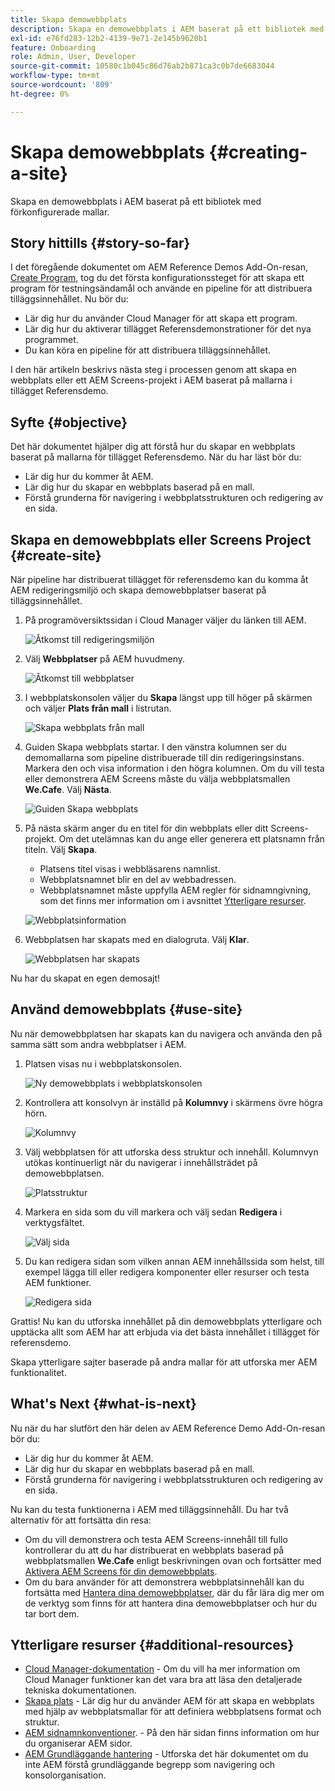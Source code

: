 ```yaml
---
title: Skapa demowebbplats
description: Skapa en demowebbplats i AEM baserat på ett bibliotek med förkonfigurerade mallar.
exl-id: e76fd283-12b2-4139-9e71-2e145b9620b1
feature: Onboarding
role: Admin, User, Developer
source-git-commit: 10580c1b045c86d76ab2b871ca3c0b7de6683044
workflow-type: tm+mt
source-wordcount: '809'
ht-degree: 0%

---
```


# Skapa demowebbplats {#creating-a-site}

Skapa en demowebbplats i AEM baserat på ett bibliotek med förkonfigurerade mallar.

## Story hittills {#story-so-far}

I det föregående dokumentet om AEM Reference Demos Add-On-resan, [Create Program](create-program.md), tog du det första konfigurationssteget för att skapa ett program för testningsändamål och använde en pipeline för att distribuera tilläggsinnehållet. Nu bör du:

* Lär dig hur du använder Cloud Manager för att skapa ett program.
* Lär dig hur du aktiverar tillägget Referensdemonstrationer för det nya programmet.
* Du kan köra en pipeline för att distribuera tilläggsinnehållet.

I den här artikeln beskrivs nästa steg i processen genom att skapa en webbplats eller ett AEM Screens-projekt i AEM baserat på mallarna i tillägget Referensdemo.

## Syfte {#objective}

Det här dokumentet hjälper dig att förstå hur du skapar en webbplats baserat på mallarna för tillägget Referensdemo. När du har läst bör du:

* Lär dig hur du kommer åt AEM.
* Lär dig hur du skapar en webbplats baserad på en mall.
* Förstå grunderna för navigering i webbplatsstrukturen och redigering av en sida.

## Skapa en demowebbplats eller Screens Project {#create-site}

När pipeline har distribuerat tillägget för referensdemo kan du komma åt AEM redigeringsmiljö och skapa demowebbplatser baserat på tilläggsinnehållet.

1. På programöversiktssidan i Cloud Manager väljer du länken till AEM.

   ![Åtkomst till redigeringsmiljön](assets/access-author.png)

1. Välj **Webbplatser** på AEM huvudmeny.

   ![Åtkomst till webbplatser](assets/access-sites.png)

1. I webbplatskonsolen väljer du **Skapa** längst upp till höger på skärmen och väljer **Plats från mall** i listrutan.

   ![Skapa webbplats från mall](assets/create-site-from-template.png)

1. Guiden Skapa webbplats startar. I den vänstra kolumnen ser du demomallarna som pipeline distribuerade till din redigeringsinstans. Markera den och visa information i den högra kolumnen. Om du vill testa eller demonstrera AEM Screens måste du välja webbplatsmallen **We.Cafe**. Välj **Nästa**.

   ![Guiden Skapa webbplats](assets/site-creation-wizard.png)

1. På nästa skärm anger du en titel för din webbplats eller ditt Screens-projekt. Om det utelämnas kan du ange eller generera ett platsnamn från titeln. Välj **Skapa**.

   * Platsens titel visas i webbläsarens namnlist.
   * Webbplatsnamnet blir en del av webbadressen.
   * Webbplatsnamnet måste uppfylla AEM regler för sidnamngivning, som det finns mer information om i avsnittet [Ytterligare resurser](#additional-resources).

   ![Webbplatsinformation](assets/site-details.png)

1. Webbplatsen har skapats med en dialogruta. Välj **Klar**.

   ![Webbplatsen har skapats](assets/site-creation-complete.png)

Nu har du skapat en egen demosajt!

## Använd demowebbplats {#use-site}

Nu när demowebbplatsen har skapats kan du navigera och använda den på samma sätt som andra webbplatser i AEM.

1. Platsen visas nu i webbplatskonsolen.

   ![Ny demowebbplats i webbplatskonsolen](assets/new-demo-site.png)

1. Kontrollera att konsolvyn är inställd på **Kolumnvy** i skärmens övre högra hörn.

   ![Kolumnvy](assets/column-view.png)

1. Välj webbplatsen för att utforska dess struktur och innehåll. Kolumnvyn utökas kontinuerligt när du navigerar i innehållsträdet på demowebbplatsen.

   ![Platsstruktur](assets/site-structure.png)

1. Markera en sida som du vill markera och välj sedan **Redigera** i verktygsfältet.

   ![Välj sida](assets/select-page.png)

1. Du kan redigera sidan som vilken annan AEM innehållssida som helst, till exempel lägga till eller redigera komponenter eller resurser och testa AEM funktioner.

   ![Redigera sida](assets/edit-page.png)

Grattis! Nu kan du utforska innehållet på din demowebbplats ytterligare och upptäcka allt som AEM har att erbjuda via det bästa innehållet i tillägget för referensdemo.

Skapa ytterligare sajter baserade på andra mallar för att utforska mer AEM funktionalitet.

## What&#39;s Next {#what-is-next}

Nu när du har slutfört den här delen av AEM Reference Demo Add-On-resan bör du:

* Lär dig hur du kommer åt AEM.
* Lär dig hur du skapar en webbplats baserad på en mall.
* Förstå grunderna för navigering i webbplatsstrukturen och redigering av en sida.

Nu kan du testa funktionerna i AEM med tilläggsinnehåll. Du har två alternativ för att fortsätta din resa:

* Om du vill demonstrera och testa AEM Screens-innehåll till fullo kontrollerar du att du har distribuerat en webbplats baserad på webbplatsmallen **We.Cafe** enligt beskrivningen ovan och fortsätter med [Aktivera AEM Screens för din demowebbplats](screens.md).
* Om du bara använder för att demonstrera webbplatsinnehåll kan du fortsätta med [Hantera dina demowebbplatser](manage.md), där du får lära dig mer om de verktyg som finns för att hantera dina demowebbplatser och hur du tar bort dem.

## Ytterligare resurser {#additional-resources}

* [Cloud Manager-dokumentation](https://experienceleague.adobe.com/docs/experience-manager-cloud-service/onboarding/onboarding-concepts/cloud-manager-introduction.html?lang=sv-SE) - Om du vill ha mer information om Cloud Manager funktioner kan det vara bra att läsa den detaljerade tekniska dokumentationen.
* [Skapa plats](/help/sites-cloud/administering/site-creation/create-site.md) - Lär dig hur du använder AEM för att skapa en webbplats med hjälp av webbplatsmallar för att definiera webbplatsens format och struktur.
* [AEM sidnamnkonventioner](/help/sites-cloud/authoring/sites-console/organizing-pages.md#page-name-restrictions-and-best-practices). - På den här sidan finns information om hur du organiserar AEM sidor.
* [AEM Grundläggande hantering](/help/sites-cloud/authoring/basic-handling.md) - Utforska det här dokumentet om du inte AEM förstå grundläggande begrepp som navigering och konsolorganisation.

